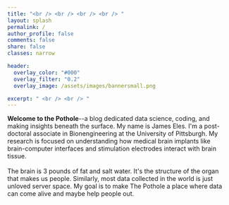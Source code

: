 ```yaml
---
title: "<br /> <br /> <br /> <br /> "
layout: splash
permalink: /
author_profile: false
comments: false
share: false
classes: narrow

header:
  overlay_color: "#000"
  overlay_filter: "0.2"
  overlay_image: /assets/images/bannersmall.png

excerpt: " <br /> <br /> "
---
```

<a name="about"></a>

**Welcome to the Pothole**--a blog dedicated data science, coding, and making insights beneath the surface. My name is James Eles. I'm a post-doctoral associate in Bionengineering at the University of Pittsburgh. My research is focused on understanding how medical brain implants like brain-computer interfaces and stimulation electrodes interact with brain tissue.
<br />
<br />
The brain is 3 pounds of fat and salt water. It's the structure of the organ that makes us people. Similarly, most data collected in the world is just unloved server space. My goal is to make The Pothole a place where data can come alive and maybe help people out.
